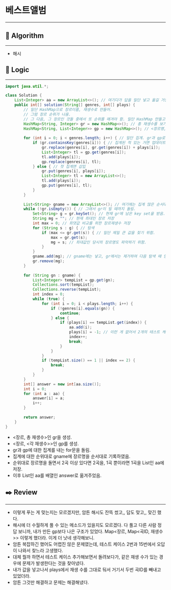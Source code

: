 # 베스트앨범

---

## 📌 **Algorithm**

---

- 해시

## 📍 **Logic**

---

```java
import java.util.*;

class Solution {
    List<Integer> aa = new ArrayList<>(); // 여기다가 답을 일단 넣고 옮길 거임.
    public int[] solution(String[] genres, int[] plays) {
        // 일단 HashMap으로 장르이름, 재생수로 만들어.
        // 그럼 장르 순위가 나옴.
        // 그 다음, 그 장르인 것들 중에서 또 순위를 매겨야 함. 일단 HashMap 만들고 보자.
        HashMap<String, Integer> gr = new HashMap<>(); // 총 재생수를 보기 위함 <장르명, 총 재생수>
        HashMap<String, List<Integer>> gp = new HashMap<>(); // <장르명, <각 재생수>>
        
        for (int i = 0; i < genres.length; i++) { // 일단 집계. gr과 gp로 정리함.
            if (gr.containsKey(genres[i])) { // 집계된 적 있는 거면 업데이트
                gr.replace(genres[i], gr.get(genres[i]) + plays[i]);
                List<Integer> tl = gp.get(genres[i]);
                tl.add(plays[i]);
                gp.replace(genres[i], tl);
            } else { // 첫 집계면 삽입
                gr.put(genres[i], plays[i]);
                List<Integer> tl = new ArrayList<>();
                tl.add(plays[i]);
                gp.put(genres[i], tl);
            }
        }
        
        List<String> gname = new ArrayList<>(); // 여기에는 집계 많은 순서대로 장르명 집어넣으려고 의도함.
        while (!gr.isEmpty()) { // 그래서 gr이 빌 때까지 돌림.
            Set<String> g = gr.keySet(); // 현재 gr에 남은 key set을 받음.
            String mg = ""; // 현재 최대인 장르 저장
            int max = 0; // 최댓값 비교를 위한 장르재생수 저장
            for (String s : g) { // 탐색
                if (max <= gr.get(s)) { // 일단 제일 큰 값을 찾기 위함.
                    max = gr.get(s);
                    mg = s; // 최대값인 당시의 장르명도 파악하기 위함.
                }
            }
            gname.add(mg); // gname에는 넣고, gr에서는 제거하여 다음 탐색 때 안 걸리게 함.
            gr.remove(mg);
        }
        
        for (String gn : gname) {
            List<Integer> tempList = gp.get(gn);
            Collections.sort(tempList);
            Collections.reverse(tempList);
            int index = 0;
            while (true) {
                for (int i = 0; i < plays.length; i++) {
                    if (!genres[i].equals(gn)) {
                        continue;
                    } else {
                        if (plays[i] == tempList.get(index)) {
                            aa.add(i);
                            plays[i] = -1; // 이런 게 없어서 2개의 테스트 케이스에서 틀렸던 거.
                            index++;
                            break;
                        }
                    }
                }
                if (tempList.size() == 1 || index == 2) {
                    break;
                }
            }
        }
        int[] answer = new int[aa.size()];
        int i = 0;
        for (int a : aa) {
            answer[i] = a;
            i++;
        }
        
        return answer;
    }
}
```

- <장르, 총 재생수>인 gr을 생성.
- <장르, <각 재생수>>인 gp를 생성.
- gr과 gp에 대한 집계를 내는 for문을 돌림.
- 집계에 대한 순위대로 gname에 장르명을 순서대로 기록하였음.
- 순위대로 장르명을 돌면서 2곡 이상 있다면 2곡을, 1곡 뿐이라면 1곡을 List인 aa에 저장.
- 이후 List인 aa를 배열인 answer로 옮겨주었음.

## ✒️ **Review**

---

- 이렇게 푸는 게 맞는지는 모르겠지만, 암튼 해시도 잔뜩 썼고,, 답도 맞고,, 맞긴 했다.
- 해시에 더 수월하게 풀 수 있는 메소드가 있을지도 모르겠다. 다 풀고 다른 사람 정답 보니까, 내가 만든 gp보다 나은 구조가 있었다. Map<장르, Map<곡ID, 재생수>> 이렇게 했더라. 이게 더 낫네 생각해보니.
- 암튼 복잡하긴 했어도 어렵진 않은 문제였는데, 테스트 케이스 2번과 15번에서 오답이 나와서 찾느라 고생했다.
- 대체 뭘까 하면서 테스트 케이스 추가해보면서 돌려보다가, 같은 재생 수가 있는 경우에 문제가 발생한다는 것을 찾아냈다.
- 내가 값을 넣고나서 plays에서 재생 수를 그대로 둬서 거기서 두번 곡ID를 빼내고 있었더라.
- 암튼 그것만 해결하고 문제는 해결해냈다.